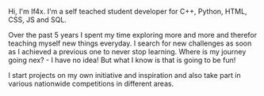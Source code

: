 Hi,
I'm If4x. I'm a self teached student developer for C++, Python, HTML, CSS, JS and SQL.

Over the past 5 years I spent my time exploring more and more and therefor teaching myself new things everyday. I search for new challenges as soon as I achieved a previous one to never stop learning. Where is my journey going nex? - I have no idea! But what I know is that is going to be fun!

I start projects on my own initiative and inspiration and also take part in various nationwide competitions in different areas.

<!---
If4x/If4x is a ✨ special ✨ repository because its `README.md` (this file) appears on your GitHub profile.
You can click the Preview link to take a look at your changes.
--->
